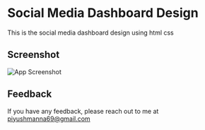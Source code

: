 ﻿# Social Media Dashboard Design
This is the social media dashboard design using html css

## Screenshot
![App Screenshot](https://scontent.fbir5-1.fna.fbcdn.net/v/t39.30808-6/394665113_291357853790493_3530180542562619107_n.jpg?_nc_cat=110&ccb=1-7&_nc_sid=5f2048&_nc_ohc=e1nMn0hSGHwAX85t5lA&_nc_ht=scontent.fbir5-1.fna&oh=00_AfDgYs-6VwFmvXatxpVpc65kV6fPWsX3h4SnaYSGifnEYQ&oe=6544CE70)

## Feedback

If you have any feedback, please reach out to me at piyushmanna69@gmail.com
